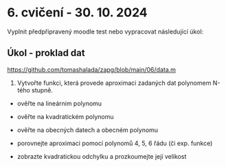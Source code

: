 # 6. cvičení - 30. 10. 2024

Vyplnit předpřipravený moodle test nebo vypracovat následující úkol:

## Úkol - proklad dat

https://github.com/tomashalada/zapg/blob/main/06/data.m

1. Vytvořte funkci, která provede aproximaci zadaných dat polynomem N-tého stupně.

  - ověřte na lineárnim polynomu
  - ověřte na kvadratickém polynomu
  - ověřte na obecných datech a obecném polynomu

  - porovnejte aproximaci pomocí polynomů 4, 5, 6 řádu (či exp. funkce)
  - zobrazte kvadratickou odchylku a prozkoumejte její velikost
